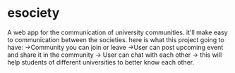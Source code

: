 # esociety
A web app for the communication of university communities. it'll make easy to communication between the societies. here is what this project going to have:
->Community you can join or leave
->User can post upcoming event and share it in the community
-> User can chat with each other
-> this will help students of different universities to better know each other.
